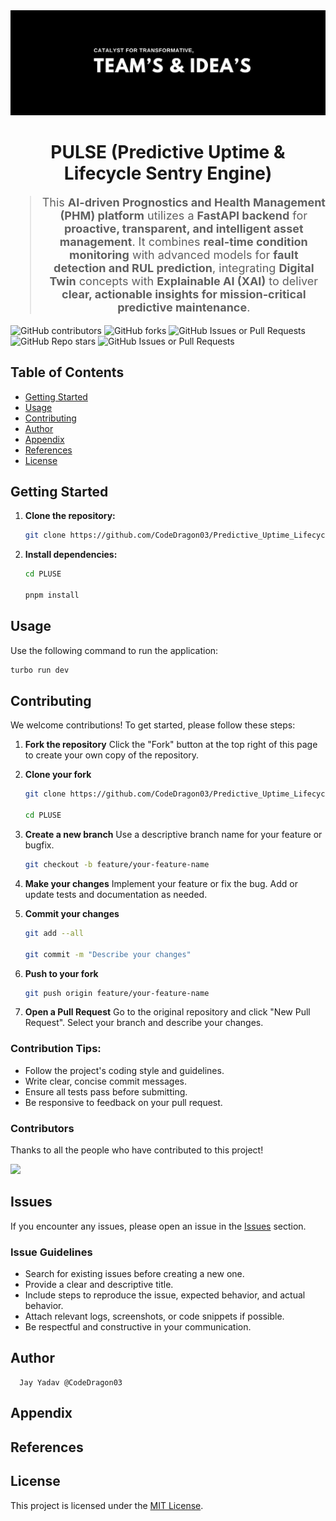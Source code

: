 <div align="center">
<img src="./Poster.jpeg" alt="Poster" />
</div>

<h1 align="center">PULSE (Predictive Uptime & Lifecycle Sentry Engine)</h1>

<blockquote align="center" style="font-size:18px;">
  
This <strong>AI-driven Prognostics and Health Management (PHM) platform</strong> utilizes a <strong>FastAPI backend</strong> for <strong>proactive, transparent, and intelligent asset management</strong>. It combines <strong>real-time condition monitoring</strong> with advanced models for <strong>fault detection and RUL prediction</strong>, integrating <strong>Digital Twin</strong> concepts with 
<strong>Explainable AI (XAI)</strong> to deliver <strong>clear, actionable insights for mission-critical predictive maintenance</strong>.

</blockquote>

<div>
    <img src="https://img.shields.io/github/contributors/CodeDragon03/Predictive_Uptime_Lifecycle_Sentry_Engine?style=for-the-badge&logo=github&color=green" alt="GitHub contributors" />
    <img src="https://img.shields.io/github/forks/CodeDragon03/Predictive_Uptime_Lifecycle_Sentry_Engine?style=for-the-badge&logo=github&color=green" alt="GitHub forks" />
    <img alt="GitHub Issues or Pull Requests" src="https://img.shields.io/github/issues-pr/CodeDragon03/Predictive_Uptime_Lifecycle_Sentry_Engine?style=for-the-badge&logo=github&color=green">
    <img src="https://img.shields.io/github/stars/CodeDragon03/Predictive_Uptime_Lifecycle_Sentry_Engine?style=for-the-badge&logo=github&color=green" alt="GitHub Repo stars" />
    <img src="https://img.shields.io/github/issues/CodeDragon03/Predictive_Uptime_Lifecycle_Sentry_Engine?style=for-the-badge&logo=github&color=green" alt="GitHub Issues or Pull Requests" />
</div>

## Table of Contents

- [Getting Started](#getting-started)
- [Usage](#usage)
- [Contributing](#contributing)
- [Author](#author)
- [Appendix](#appendix)
- [References](#references)
- [License](#license)

## Getting Started

1.  **Clone the repository:**

    ```bash
    git clone https://github.com/CodeDragon03/Predictive_Uptime_Lifecycle_Sentry_Engine.git
    ```

2.  **Install dependencies:**

    ```bash
    cd PLUSE

    pnpm install
    ```

## Usage

Use the following command to run the application:

```bash
turbo run dev
```

## Contributing

We welcome contributions\! To get started, please follow these steps:

1.  **Fork the repository** Click the "Fork" button at the top right of this
    page to create your own copy of the repository.

2.  **Clone your fork**

    ```bash
    git clone https://github.com/CodeDragon03/Predictive_Uptime_Lifecycle_Sentry_Engine.git

    cd PLUSE
    ```

3.  **Create a new branch** Use a descriptive branch name for your feature or
    bugfix.

    ```bash
    git checkout -b feature/your-feature-name
    ```

4.  **Make your changes** Implement your feature or fix the bug. Add or update
    tests and documentation as needed.

5.  **Commit your changes**

    ```bash
    git add --all

    git commit -m "Describe your changes"
    ```

6.  **Push to your fork**

    ```bash
    git push origin feature/your-feature-name
    ```

7.  **Open a Pull Request** Go to the original repository and click "New Pull
    Request". Select your branch and describe your changes.

### Contribution Tips:

- Follow the project's coding style and guidelines.
- Write clear, concise commit messages.
- Ensure all tests pass before submitting.
- Be responsive to feedback on your pull request.

### Contributors

Thanks to all the people who have contributed to this project!

<div align="start">
    <a href="https://github.com/CodeDragon03/Predictive_Uptime_Lifecycle_Sentry_Engine/graphs/contributors">
        <img src="https://contrib.rocks/image?repo=CodeDragon03/Predictive_Uptime_Lifecycle_Sentry_Engine"/>
    </a>
</div>

## Issues

If you encounter any issues, please open an issue in the
[Issues](https://github.com/CodeDragon03/Predictive_Uptime_Lifecycle_Sentry_Engine/issues) section.

### Issue Guidelines

- Search for existing issues before creating a new one.
- Provide a clear and descriptive title.
- Include steps to reproduce the issue, expected behavior, and actual behavior.
- Attach relevant logs, screenshots, or code snippets if possible.
- Be respectful and constructive in your communication.

## Author

      Jay Yadav @CodeDragon03

## Appendix

## References

## License

This project is licensed under the
[MIT License](./LICENSE).
